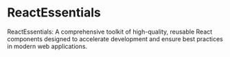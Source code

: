 # ReactEssentials
ReactEssentials: A comprehensive toolkit of high-quality, reusable React components designed to accelerate development and ensure best practices in modern web applications.
